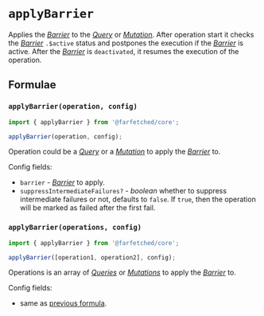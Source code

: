 # `applyBarrier` <Badge type="tip" text="since v0.11" />

Applies the [_Barrier_](/api/primitives/barrier) to the [_Query_](/api/primitives/query) or [_Mutation_](/api/primitives/mutation). After operation start it checks the [_Barrier_](/api/primitives/barrier) `.$active` status and postpones the execution if the [_Barrier_](/api/primitives/barrier) is active. After the [_Barrier_](/api/primitives/barrier) is `deactivated`, it resumes the execution of the operation.

## Formulae

### `applyBarrier(operation, config)`

```ts
import { applyBarrier } from '@farfetched/core';

applyBarrier(operation, config);
```

Operation could be a [_Query_](/api/primitives/query) or a [_Mutation_](/api/primitives/mutation) to apply the [_Barrier_](/api/primitives/barrier) to.

Config fields:

- `barrier` - [_Barrier_](/api/primitives/barrier) to apply.
- `suppressIntermediateFailures?` - _boolean_ whether to suppress intermediate failures or not, defaults to `false`. If `true`, then the operation will be marked as failed after the first fail.

### `applyBarrier(operations, config)` <Badge type="tip" text="since v0.12" />

```ts
import { applyBarrier } from '@farfetched/core';

applyBarrier([operation1, operation2], config);
```

Operations is an array of [_Queries_](/api/primitives/query) or [_Mutations_](/api/primitives/mutation) to apply the [_Barrier_](/api/primitives/barrier) to.

Config fields:

- same as [previous formula](/api/operators/apply_barrier#applybarrier-operation-config).
